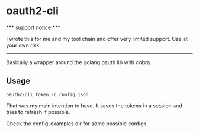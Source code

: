 # oauth2-cli

*** support notice ***

I wrote this for me and my tool chain and offer very limited support. Use at your own risk.

---

Basically a wrapper around the golang oauth lib with cobra.

## Usage

`oauth2-cli token -c config.json`

That was my main intention to have. It saves the tokens in a session and tries to refresh if possible.


Check the config-examples dir for some possible configs.